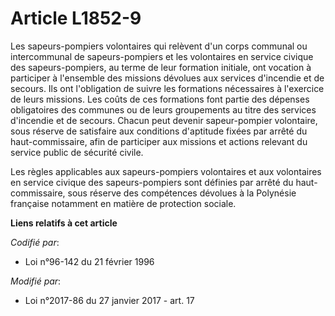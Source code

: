 # Article L1852-9

Les sapeurs-pompiers volontaires qui relèvent d'un corps communal ou intercommunal de sapeurs-pompiers et les volontaires en
service civique des sapeurs-pompiers, au terme de leur formation initiale, ont vocation à participer à l'ensemble des
missions dévolues aux services d'incendie et de secours. Ils ont l'obligation de suivre les formations nécessaires à
l'exercice de leurs missions. Les coûts de ces formations font partie des dépenses obligatoires des communes ou de leurs
groupements au titre des services d'incendie et de secours. Chacun peut devenir sapeur-pompier volontaire, sous réserve de
satisfaire aux conditions d'aptitude fixées par arrêté du haut-commissaire, afin de participer aux missions et actions
relevant du service public de sécurité civile.

Les règles applicables aux sapeurs-pompiers volontaires et aux volontaires en service civique des sapeurs-pompiers sont
définies par arrêté du haut-commissaire, sous réserve des compétences dévolues à la Polynésie française notamment en matière
de protection sociale.

**Liens relatifs à cet article**

_Codifié par_:

  - Loi n°96-142 du 21 février 1996

_Modifié par_:

  - Loi n°2017-86 du 27 janvier 2017 - art. 17
